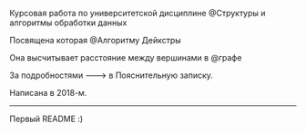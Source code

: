 Курсовая работа по университетской дисциплине @Структуры и алгоритмы обработки данных

Посвящена которая @Алгоритму Дейкстры

Она высчитывает расстояние между вершинами в @графе

За подробностями ---> в Пояснительную записку.

Написана в 2018-м.

___
Первый README :)